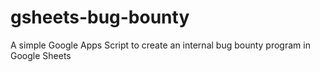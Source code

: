 # gsheets-bug-bounty
A simple Google Apps Script to create an internal bug bounty program in Google Sheets
